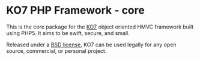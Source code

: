# KO7 PHP Framework - core

This is the core package for the [KO7](http://koseven.ga/) object oriented HMVC framework built using PHP5.
It aims to be swift, secure, and small.

Released under a [BSD license](http://koseven.ga/license), KO7 can be used legally for any open source,
commercial, or personal project.
